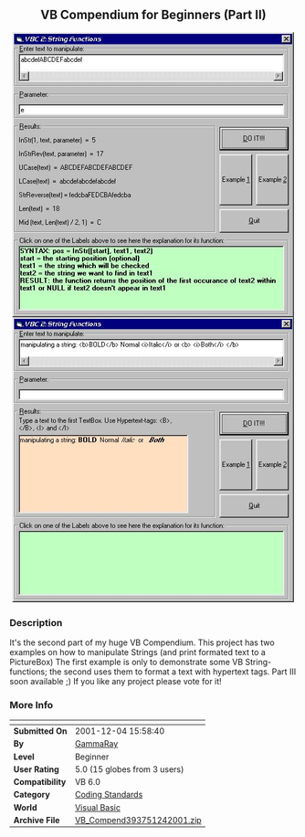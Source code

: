 ﻿<div align="center">

## VB Compendium for Beginners \(Part II\)

<img src="PIC20011241133266036.jpg">
</div>

### Description

It's the second part of my huge VB Compendium. This project has two examples on how to manipulate Strings (and print formated text to a PictureBox) The first example is only to demonstrate some VB String-functions; the second uses them to format a text with hypertext tags. Part III soon available ;) If you like any project please vote for it!
 
### More Info
 


<span>             |<span>
---                |---
**Submitted On**   |2001-12-04 15:58:40
**By**             |[GammaRay](https://github.com/Planet-Source-Code/PSCIndex/blob/master/ByAuthor/gammaray.md)
**Level**          |Beginner
**User Rating**    |5.0 (15 globes from 3 users)
**Compatibility**  |VB 6\.0
**Category**       |[Coding Standards](https://github.com/Planet-Source-Code/PSCIndex/blob/master/ByCategory/coding-standards__1-43.md)
**World**          |[Visual Basic](https://github.com/Planet-Source-Code/PSCIndex/blob/master/ByWorld/visual-basic.md)
**Archive File**   |[VB\_Compend393751242001\.zip](https://github.com/Planet-Source-Code/gammaray-vb-compendium-for-beginners-part-ii__1-29465/archive/master.zip)








